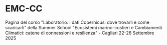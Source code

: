# EMC-CC
Pagina del corso "Laboratorio: i dati Copernicus: dove trovarli e come scaricarli" della Summer School "Ecosistemi marino-costieri e Cambiamenti Climatici: catene di connessioni e resilienza" - Cagliari 22-26 Settembre 2025

